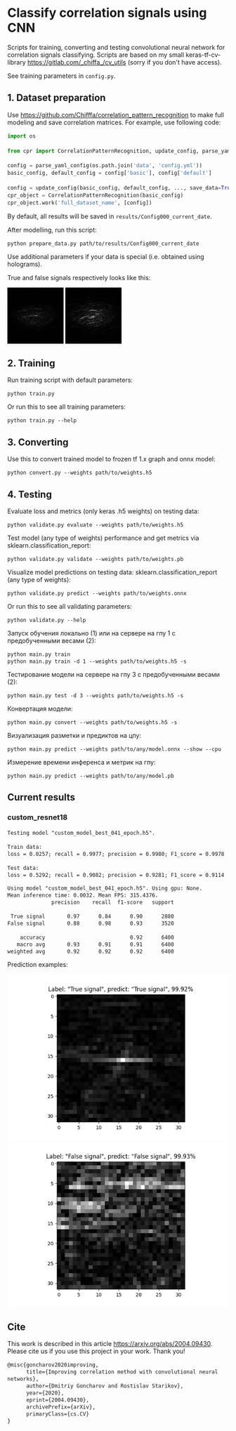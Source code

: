 # Classify correlation signals using CNN

Scripts for training, converting and testing convolutional neural network for correlation signals classifying.
Scripts are based on my small keras-tf-cv-library https://gitlab.com/_chiffa_/cv_utils (sorry if you don't have access).

See training parameters in `config.py`.

## 1. Dataset preparation

Use https://github.com/Chifffa/correlation_pattern_recognition to make full modeling and save correlation matrices.
For example, use following code:
```python
import os

from cpr import CorrelationPatternRecognition, update_config, parse_yaml_config

config = parse_yaml_config(os.path.join('data', 'config.yml'))
basic_config, default_config = config['basic'], config['default']

config = update_config(basic_config, default_config, ..., save_data=True)
cpr_object = CorrelationPatternRecognition(basic_config)
cpr_object.work('full_dataset_name', [config])
```
By default, all results will be saved in `results/Config000_current_date`.

After modelling, run this script:
```shell script
python prepare_data.py path/to/results/Config000_current_date
```
Use additional parameters if your data is special (i.e. obtained using holograms).

True and false signals respectively looks like this:

![true_signal.png](examples_for_github/true_signal.png)
![false_signal.png](examples_for_github/false_signal.png)

## 2. Training
Run training script with default parameters:
```shell script
python train.py
```
Or run this to see all training parameters:
```shell script
python train.py --help
```

## 3. Converting
Use this to convert trained model to frozen tf 1.x graph and onnx model:
```shell script
python convert.py --weights path/to/weights.h5
```

## 4. Testing
Evaluate loss and metrics (only keras .h5 weights) on testing data:
```shell script
python validate.py evaluate --weights path/to/weights.h5
```
Test model (any type of weights) performance and get metrics via
sklearn.classification_report:
```shell script
python validate.py validate --weights path/to/weights.pb
```
Visualize model predictions on testing data:
sklearn.classification_report (any type of weights):
```shell script
python validate.py predict --weights path/to/weights.onnx
```
Or run this to see all validating parameters:
```shell script
python validate.py --help
```

Запуск обучения локально (1) или на сервере на гпу 1 с предобученными весами (2):
```shell script
python main.py train
python main.py train -d 1 --weights path/to/weights.h5 -s 
```
Тестирование модели на сервере на гпу 3 с предобученными весами (2):
```shell script
python main.py test -d 3 --weights path/to/weights.h5 -s 
```
Конвертация модели:
```shell script
python main.py convert --weights path/to/weights.h5 -s
```
Визуализация разметки и предиктов на цпу:
```shell script
python main.py predict --weights path/to/any/model.onnx --show --cpu
```
Измерение времени инференса и метрик на гпу:
```shell script
python main.py predict --weights path/to/any/model.pb
```

## Current results

### custom_resnet18

```
Testing model "custom_model_best_041_epoch.h5".

Train data:
loss = 0.0257; recall = 0.9977; precision = 0.9980; F1_score = 0.9978

Test data:
loss = 0.5292; recall = 0.9082; precision = 0.9281; F1_score = 0.9114
```

```
Using model "custom_model_best_041_epoch.h5". Using gpu: None.
Mean inference time: 0.0032. Mean FPS: 315.4376.
              precision    recall  f1-score   support

 True signal       0.97      0.84      0.90      2880
False signal       0.88      0.98      0.93      3520

    accuracy                           0.92      6400
   macro avg       0.93      0.91      0.91      6400
weighted avg       0.92      0.92      0.92      6400
```

Prediction examples:

![predict_true.png](examples_for_github/predict_true.png)
![predict_false.png](examples_for_github/predict_false.png)

## Cite

This work is described in this article https://arxiv.org/abs/2004.09430.
Please cite us if you use this project in your work. Thank you!
```
@misc{goncharov2020improving,
      title={Improving correlation method with convolutional neural networks}, 
      author={Dmitriy Goncharov and Rostislav Starikov},
      year={2020},
      eprint={2004.09430},
      archivePrefix={arXiv},
      primaryClass={cs.CV}
}
```
